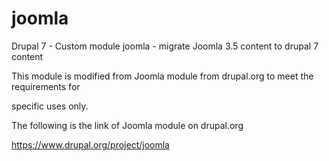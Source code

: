 # joomla
Drupal 7 - Custom module joomla - migrate Joomla 3.5 content to drupal 7 content 

This module is modified from Joomla module from drupal.org to meet the requirements for 

specific uses only.

The following is the link of Joomla module on drupal.org

https://www.drupal.org/project/joomla


